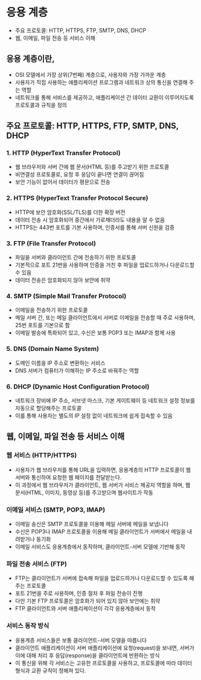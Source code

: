 # 응용 계층
- 주요 프로토콜: HTTP, HTTPS, FTP, SMTP, DNS, DHCP
- 웹, 이메일, 파일 전송 등 서비스 이해

## 응용 계층이란, 
- OSI 모델에서 가장 상위(7번째) 계층으로, 사용자와 가장 가까운 계층
- 사용자가 직접 사용하는 애플리케이션 프로그램과 네트워크 상의 통신을 연결해 주는 역할
- 네트워크를 통해 서비스를 제공하고, 애플리케이션 간 데이터 교환이 이루어지도록 프로토콜과 규칙을 정의 

## 주요 프로토콜: HTTP, HTTPS, FTP, SMTP, DNS, DHCP

### 1. HTTP (HyperText Transfer Protocol)
- 웹 브라우저와 서버 간에 웹 문서(HTML 등)를 주고받기 위한 프로토콜
- 비연결성 프로토콜로, 요청 후 응답이 끝나면 연결이 끊어짐
- 보안 기능이 없어서 데이터가 평문으로 전송

### 2. HTTPS (HyperText Transfer Protocol Secure)
- HTTP에 보안 암호화(SSL/TLS)를 더한 확장 버전
- 데이터 전송 시 암호화되어 중간에서 가로채더라도 내용을 알 수 없음
- HTTPS는 443번 포트를 기본 사용하며, 인증서를 통해 서버 신원을 검증

### 3. FTP (File Transfer Protocol)
- 파일을 서버와 클라이언트 간에 전송하기 위한 프로토콜
- 기본적으로 포트 21번을 사용하며 인증을 거친 후 파일을 업로드하거나 다운로드할 수 있음
- 데이터 전송은 암호화되지 않아 보안에 취약

### 4. SMTP (Simple Mail Transfer Protocol)
- 이메일을 전송하기 위한 프로토콜
- 메일 서버 간, 또는 메일 클라이언트에서 서버로 이메일을 전송할 때 주로 사용하며, 25번 포트를 기본으로 함
- 이메일 발송에 특화되어 있고, 수신은 보통 POP3 또는 IMAP과 함께 사용

### 5. DNS (Domain Name System)
- 도메인 이름을 IP 주소로 변환하는 서비스
- DNS 서버가 컴퓨터가 이해하는 IP 주소로 바꿔주는 역할

### 6. DHCP (Dynamic Host Configuration Protocol)
- 네트워크 장비에 IP 주소, 서브넷 마스크, 기본 게이트웨이 등 네트워크 설정 정보를 자동으로 할당해주는 프로토콜
- 이를 통해 사용자는 별도의 IP 설정 없이 네트워크에 쉽게 접속할 수 있음

## 웹, 이메일, 파일 전송 등 서비스 이해

### 웹 서비스 (HTTP/HTTPS)
- 사용자가 웹 브라우저를 통해 URL을 입력하면, 응용계층의 HTTP 프로토콜이 웹 서버와 통신하여 요청한 웹 페이지를 전달받는다.
- 이 과정에서 웹 브라우저가 클라이언트, 웹 서버가 서비스 제공자 역할을 하며, 웹 문서(HTML, 이미지, 동영상 등)를 주고받으며 웹사이트가 작동

### 이메일 서비스 (SMTP, POP3, IMAP)
- 이메일 송신은 SMTP 프로토콜을 이용해 메일 서버에 메일을 보냅니다
- 수신은 POP3나 IMAP 프로토콜을 이용해 메일 클라이언트가 서버에서 메일을 내려받거나 동기화
- 이메일 서비스도 응용계층에서 동작하며, 클라이언트-서버 모델에 기반해 동작

### 파일 전송 서비스 (FTP)
- FTP는 클라이언트가 서버에 접속해 파일을 업로드하거나 다운로드할 수 있도록 해주는 프로토콜
- 포트 21번을 주로 사용하며, 인증 절차 후 파일 전송이 진행
- 다만 기본 FTP 프로토콜은 암호화가 되어 있지 않아 보안에는 취약
- FTP 클라이언트와 서버 애플리케이션이 각각 응용계층에서 동작

### 서비스 동작 방식
- 응용계층 서비스들은 보통 클라이언트-서버 모델을 따릅니다
- 클라이언트 애플리케이션이 서버 애플리케이션에 요청(request)을 보내면, 서버가 이에 대해 처리 후 응답(response)을 클라이언트에 반환하는 방식
- 이 통신을 위해 각 서비스는 고유한 프로토콜을 사용하고, 프로토콜에 따라 데이터 형식과 교환 규칙이 정해져 있다.

